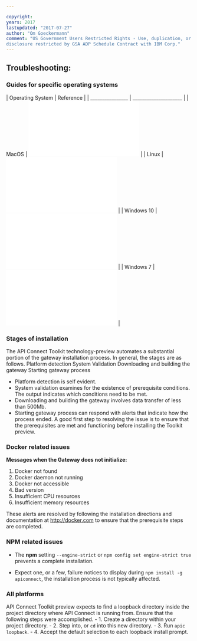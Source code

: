 ```yaml
---

copyright:
years: 2017
lastupdated: "2017-07-27"
author: "Om Goeckermann"
comment: "US Government Users Restricted Rights - Use, duplication, or
disclosure restricted by GSA ADP Schedule Contract with IBM Corp."
---
```


## Troubleshooting:

### Guides for specific operating systems

| Operating System | Reference             |
| ________________ | _____________________ |
| MacOS            | ![/troubleshoot/macos-install.md](macos-install.md) |
| Linux            | ![/troubleshoot/linux-install.md](linux-install.md) |
| Windows 10       | ![/troubleshoot/win10-install.md](win10-install.md) |
| Windows 7        | ![/troubleshoot/win7-install.md](win7-install.md) |

### Stages of installation
The API Connect Toolkit technology-preview automates a substantial portion of the gateway installation process. In general, the stages are as follows.
     Platform detection
     System Validation
     Downloading and building the gateway
     Starting gateway process

- Platform detection is self evident.
- System validation examines for the existence of prerequisite conditions. The output indicates which conditions need to be met.
- Downloading and building the gateway involves data transfer of less than 500Mb.
- Starting gateway process can respond with alerts that indicate how the process ended. A good first step to resolving the issue is to ensure that the prerequisites are met and functioning before installing the Toolkit preview.


### Docker related issues
**Messages when the Gateway does not initialize:**
1. Docker not found
2. Docker daemon not running
3. Docker not accessible
4. Bad version
5. Insufficient CPU resources
6. Insufficient memory resources

These alerts are resolved by following the installation directions and documentation at http://docker.com to ensure that the prerequisite steps are completed.

### NPM related issues
 - The **npm** setting `--engine-strict` or `npm config set engine-strict true` prevents a complete installation.

- Expect one, or a few, failure notices to display during `npm install -g apiconnect`, the installation process is not typically affected.


### All platforms
API Connect Toolkit preview expects to find a loopback directory inside the project directory where API Connect is running from. Ensure that the following steps were accomplished.
      - 1. Create a directory within your project directory.
      - 2. Step into, or `cd` into this new directory.
      - 3. Run `apic loopback`.
      - 4. Accept the default selection to each loopback install prompt.
